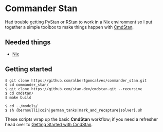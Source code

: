 # Commander Stan

Had trouble getting [PyStan](https://pystan.readthedocs.io/en/latest/index.html) or [RStan](https://github.com/stan-dev/rstan/wiki/RStan-Getting-Started) to work in a [Nix](https://nixos.org/nix/) environment so I put together a simple toolbox to make things happen with [CmdStan](https://github.com/stan-dev/cmdstan).

Needed things
---
 - [Nix](https://nixos.org/nix/)

Getting started
---
```
$ git clone https://github.com/albertgoncalves/commander_stan.git
$ cd commander_stan/
$ git clone https://github.com/stan-dev/cmdstan.git --recursive
$ cd cmdstan/
$ make build
```

```
$ cd ../models/
$ sh {bernoulli|coin|german_tanks|mark_and_recapture|solver}.sh
```

These scripts wrap up the basic **CmdStan** workflow; if you need a refresher head over to [Getting Started with CmdStan](https://github.com/stan-dev/cmdstan/wiki/Getting-Started-with-CmdStan).

